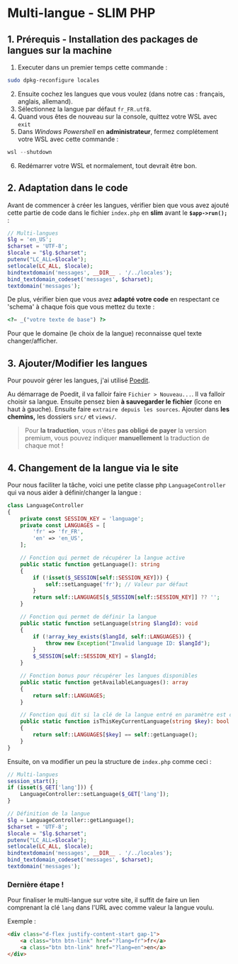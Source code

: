 # Multi-langue - SLIM PHP
## 1. Prérequis - Installation des packages de langues sur la machine
1. Executer dans un premier temps cette commande :
```bash
sudo dpkg-reconfigure locales
```
2. Ensuite cochez les langues que vous voulez (dans notre cas : français, anglais, allemand).
3. Sélectionnez la langue par défaut `fr_FR.utf8`.
4. Quand vous êtes de nouveau sur la console, quittez votre WSL avec `exit`
5. Dans *Windows Powershell* en **administrateur**, fermez complétement votre WSL avec cette commande :
```powershell
wsl --shutdown
``` 
6. Redémarrer votre WSL et normalement, tout devrait être bon.

## 2. Adaptation dans le code
Avant de commencer à créer les langues, vérifier bien que vous avez ajouté cette partie de code dans le fichier `index.php` en **slim** avant le **`$app->run();`** :
```php
// Multi-langues
$lg = 'en_US';
$charset = 'UTF-8';
$locale = "$lg.$charset";
putenv("LC_ALL=$locale");
setlocale(LC_ALL, $locale);
bindtextdomain('messages', __DIR__ . '/../locales');
bind_textdomain_codeset('messages', $charset);
textdomain('messages');
```

De plus, vérifier bien que vous avez **adapté votre code** en respectant ce 'schema' à chaque fois que vous mettez du texte :
```php
<?= _("votre texte de base") ?>
```
Pour que le domaine (le choix de la langue) reconnaisse quel texte changer/afficher.

## 3. Ajouter/Modifier les langues
Pour pouvoir gérer les langues, j'ai utilisé [Poedit](https://poedit.net/).

Au démarrage de Poedit, il va falloir faire `Fichier > Nouveau...`. Il va falloir choisir sa langue. Ensuite pensez bien **à sauvegarder le fichier** (îcone en haut à gauche). Ensuite faire `extraire depuis les sources`. Ajouter dans **les chemins,** les dossiers `src/` et `views/`.

> Pour **la traduction**, vous n'êtes **pas obligé de payer** la version premium, vous pouvez indiquer **manuellement** la traduction de chaque mot !


## 4. Changement de la langue via le site
Pour nous faciliter la tâche, voici une petite classe php `LanguageController` qui va nous aider à définir/changer la langue :
```php
class LanguageController
{
    private const SESSION_KEY = 'language';
    private const LANGUAGES = [
        'fr' => 'fr_FR',
        'en' => 'en_US',
    ];

    // Fonction qui permet de récupérer la langue active
    public static function getLanguage(): string
    {
        if (!isset($_SESSION[self::SESSION_KEY])) {
            self::setLanguage('fr'); // Valeur par défaut
        }
        return self::LANGUAGES[$_SESSION[self::SESSION_KEY]] ?? '';
    }

    // Fonction qui permet de définir la langue
    public static function setLanguage(string $langId): void
    {
        if (!array_key_exists($langId, self::LANGUAGES)) {
            throw new Exception("Invalid language ID: $langId");
        }
        $_SESSION[self::SESSION_KEY] = $langId;
    }

    // Fonction bonus pour récupérer les langues disponibles
    public static function getAvailableLanguages(): array
    {
        return self::LANGUAGES;
    }

    // Fonction qui dit si la clé de la langue entré en paramètre est celle qui est active
    public static function isThisKeyCurrentLanguage(string $key): bool
    {
        return self::LANGUAGES[$key] == self::getLanguage();
    }
}
```
Ensuite, on va modifier un peu la structure de `index.php` comme ceci :
```php
// Multi-langues
session_start();
if (isset($_GET['lang'])) {
    LanguageController::setLanguage($_GET['lang']);
}

// Définition de la langue
$lg = LanguageController::getLanguage();
$charset = 'UTF-8';
$locale = "$lg.$charset";
putenv("LC_ALL=$locale");
setlocale(LC_ALL, $locale);
bindtextdomain('messages', __DIR__ . '/../locales');
bind_textdomain_codeset('messages', $charset);
textdomain('messages');
```

### Dernière étape !
Pour finaliser le multi-langue sur votre site, il suffit de faire un lien comprenant la clé `lang` dans l'URL avec comme valeur la langue voulu.

Exemple :
```html
<div class="d-flex justify-content-start gap-1">
    <a class="btn btn-link" href="?lang=fr">fr</a>
    <a class="btn btn-link" href="?lang=en">en</a>
</div>
```